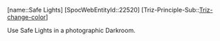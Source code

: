 ﻿---
type: TrizExample
aliases:
- Safe Lights
license: CC BY-SA 4.0
copyright: https://github.com/SpocWeb
IsDeleted: false
IsReadOnly: false
Confidential: public
tags: 
- Triz/Principle/Example
---
[name::Safe Lights]
[SpocWebEntityId::22520]
[Triz-Principle-Sub::[Triz-change-color](tech/Triz/Sub/Triz-change-color.md)]

Use Safe Lights in a photographic Darkroom.